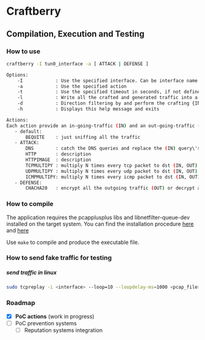 # Craftberry

## Compilation, Execution and Testing

### How to use

```bash
craftberry -I tun0_interface -a [ ATTACK | DEFENSE ]

Options:
    -I            : Use the specified interface. Can be interface name (e.g eth0) or interface IPv4 address
    -a            : Use the specified action
    -t            : Use the specified timeout in seconds, if not defined it runs until some external signals stop the execution (e.g. ctrl+c)
    -l            : Write all the crafted and generated traffic into a pcapng file having name passed by parameter or, if the parameter\'s equal to \'default\', the name is `out_<epoch_ms>.pcapng`
    -d            : Direction filtering by and perform the crafting {IN, OUT}, default = IN
    -h            : Displays this help message and exits

Actions:
Each action provide an in-going-traffic (IN) and an out-going-traffic (OUT) craft methods based on the attack direction
   - default:
       BEQUITE    : just sniffing all the traffic
   - ATTACK:
       DNS        : catch the DNS queries and replace the (IN) query\'s value or the (OUT) answer value
       HTTP       : description
       HTTPIMAGE  : description
       TCPMULTIPY : multiply N times every tcp packet to dst (IN, OUT)
       UDPMULTIPY : multiply N times every udp packet to dst (IN, OUT)
       ICMPMULTIPY: multiply N times every icmp packet to dst (IN, OUT)
   - DEFENSE:
       CHACHA20   : encrypt all the outgoing traffic (OUT) or decrypt all the ingoing traffic (IN)
```

### How to compile

The application requires the pcapplusplus libs and libnetfilter-queue-dev installed on the target system.
You can find the installation procedure [here](https://pcapplusplus.github.io/docs/install) and [here](https://www.howtoinstall.co/it/ubuntu/trusty/libnetfilter-queue-dev)

Use ```make``` to compile and produce the executable file.

### How to send fake traffic for testing

##### send traffic in linux

```bash
sudo tcpreplay -i <interface> --loop=10 --loopdelay-ms=1000 <pcap_file>
```

### Roadmap

- [X] **PoC actions** (work in progress)
- [ ] PoC prevention systems
    - [ ] Reputation systems integration
